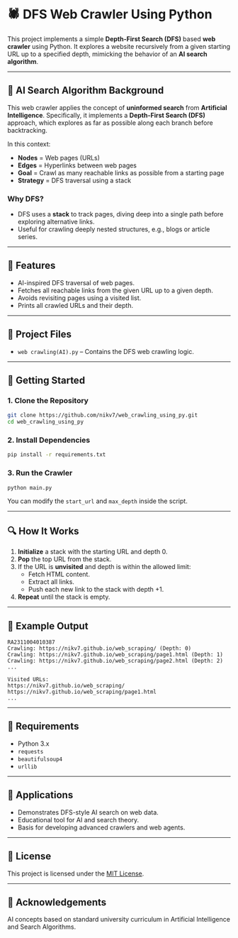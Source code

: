 # 🕷️ DFS Web Crawler Using Python

This project implements a simple **Depth-First Search (DFS)** based **web crawler** using Python. It explores a website recursively from a given starting URL up to a specified depth, mimicking the behavior of an **AI search algorithm**.

---

## 🧠 AI Search Algorithm Background

This web crawler applies the concept of **uninformed search** from **Artificial Intelligence**. Specifically, it implements a **Depth-First Search (DFS)** approach, which explores as far as possible along each branch before backtracking.

In this context:
- **Nodes** = Web pages (URLs)  
- **Edges** = Hyperlinks between web pages  
- **Goal** = Crawl as many reachable links as possible from a starting page  
- **Strategy** = DFS traversal using a stack

### Why DFS?

- DFS uses a **stack** to track pages, diving deep into a single path before exploring alternative links.
- Useful for crawling deeply nested structures, e.g., blogs or article series.

---

## 📌 Features

- AI-inspired DFS traversal of web pages.
- Fetches all reachable links from the given URL up to a given depth.
- Avoids revisiting pages using a visited list.
- Prints all crawled URLs and their depth.

---

## 📁 Project Files

- `web crawling(AI).py` – Contains the DFS web crawling logic.

---

## 🚀 Getting Started

### 1. Clone the Repository

```bash
git clone https://github.com/nikv7/web_crawling_using_py.git
cd web_crawling_using_py
```

### 2. Install Dependencies

```bash
pip install -r requirements.txt
```

### 3. Run the Crawler

```bash
python main.py
```

You can modify the `start_url` and `max_depth` inside the script.

---

## 🔍 How It Works

1. **Initialize** a stack with the starting URL and depth 0.
2. **Pop** the top URL from the stack.
3. If the URL is **unvisited** and depth is within the allowed limit:
   - Fetch HTML content.
   - Extract all links.
   - Push each new link to the stack with depth +1.
4. **Repeat** until the stack is empty.

---

## 🧪 Example Output

```
RA2311004010387
Crawling: https://nikv7.github.io/web_scraping/ (Depth: 0)
Crawling: https://nikv7.github.io/web_scraping/page1.html (Depth: 1)
Crawling: https://nikv7.github.io/web_scraping/page2.html (Depth: 2)
...

Visited URLs:
https://nikv7.github.io/web_scraping/
https://nikv7.github.io/web_scraping/page1.html
...
```

---

## 🧰 Requirements

- Python 3.x  
- `requests`  
- `beautifulsoup4`  
- `urllib`  

---

## 🎯 Applications

- Demonstrates DFS-style AI search on web data.
- Educational tool for AI and search theory.
- Basis for developing advanced crawlers and web agents.

---

## 📜 License

This project is licensed under the [MIT License](LICENSE).

---

## 🙌 Acknowledgements

AI concepts based on standard university curriculum in Artificial Intelligence and Search Algorithms.
